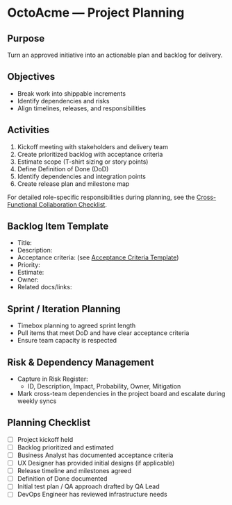 # OctoAcme — Project Planning

## Purpose
Turn an approved initiative into an actionable plan and backlog for delivery.

## Objectives
- Break work into shippable increments
- Identify dependencies and risks
- Align timelines, releases, and responsibilities

## Activities
1. Kickoff meeting with stakeholders and delivery team
2. Create prioritized backlog with acceptance criteria
3. Estimate scope (T-shirt sizing or story points)
4. Define Definition of Done (DoD)
5. Identify dependencies and integration points
6. Create release plan and milestone map

For detailed role-specific responsibilities during planning, see the [Cross-Functional Collaboration Checklist](octoacme-collaboration-checklist.md).

## Backlog Item Template
- Title:
- Description:
- Acceptance criteria: (see [Acceptance Criteria Template](octoacme-acceptance-criteria-template.md))
- Priority:
- Estimate:
- Owner:
- Related docs/links:

## Sprint / Iteration Planning
- Timebox planning to agreed sprint length
- Pull items that meet DoD and have clear acceptance criteria
- Ensure team capacity is respected

## Risk & Dependency Management
- Capture in Risk Register:
  - ID, Description, Impact, Probability, Owner, Mitigation
- Mark cross-team dependencies in the project board and escalate during weekly syncs

## Planning Checklist
- [ ] Project kickoff held
- [ ] Backlog prioritized and estimated
- [ ] Business Analyst has documented acceptance criteria
- [ ] UX Designer has provided initial designs (if applicable)
- [ ] Release timeline and milestones agreed
- [ ] Definition of Done documented
- [ ] Initial test plan / QA approach drafted by QA Lead
- [ ] DevOps Engineer has reviewed infrastructure needs
